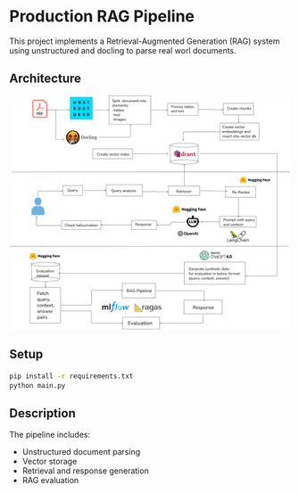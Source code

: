 # Production RAG Pipeline

This project implements a Retrieval-Augmented Generation (RAG) system using unstructured and docling to parse real worl documents.

## Architecture
![image](assets/Architecture_LLM_RAG.png)


## Setup

```bash
pip install -r requirements.txt
python main.py
```

## Description

The pipeline includes:
- Unstructured document parsing
- Vector storage
- Retrieval and response generation
- RAG evaluation
